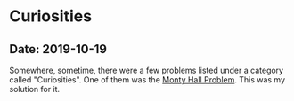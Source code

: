# Curiosities

## Date: 2019-10-19

Somewhere, sometime, there were a few problems listed under a category called "Curiosities". One of them was the [Monty Hall Problem](https://thecleverprogrammer.com/2020/12/09/monty-hall-problem-with-python/). This was my solution for it.